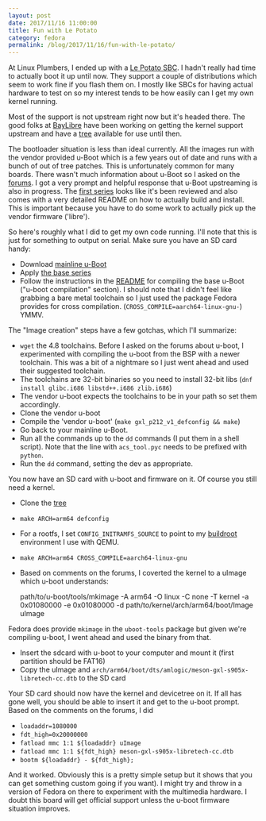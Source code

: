```yaml
---
layout: post
date: 2017/11/16 11:00:00
title: Fun with Le Potato
category: fedora
permalink: /blog/2017/11/16/fun-with-le-potato/
---
```

At Linux Plumbers, I ended up with a [Le Potato SBC](https://libre.computer/products/boards/aml-s905x-cc/).
I hadn't really had time to actually boot it up until now. They support a
couple of distributions which seem to work fine if you flash them on. I mostly
like SBCs for having actual hardware to test on so my interest tends to be
how easily can I get my own kernel running.

Most of the support is not upstream right now but it's headed there. The
good folks at [BayLibre](http://baylibre.com/) have been working on getting
the kernel support upstream and have a [tree](https://github.com/libre-computer-project/libretech-linux)
available for use until then.

The bootloader situation is less than ideal currently. All the images run with
the vendor provided u-Boot which is a few years out of date and runs with a
bunch of out of tree patches. This is unfortunately common for many boards.
There wasn't much information about u-Boot so I asked on the
[forums](http://forum.loverpi.com/categories/libre-computer-board-aml-s905x-cc).
I got a very prompt and helpful response that u-Boot upstreaming is also in
progress. The [first series](https://patchwork.ozlabs.org/project/uboot/list/?series=7912)
looks like it's been reviewed and also comes with a very detailed README on
how to actually build and install. This is important because you have to do
some work to actually pick up the vendor firmware ('libre').

So here's roughly what I did to get my own code running. I'll note that this is
just for something to output on serial. Make sure you have an SD card handy:

- Download [mainline u-Boot](http://git.denx.de/u-boot.git/)
- Apply [the base series](https://patchwork.ozlabs.org/project/uboot/list/?series=7912)
- Follow the instructions in the [README](https://patchwork.ozlabs.org/patch/825138/)
for compiling the base u-Boot ("u-boot compilation" section). I should note
that I didn't feel like grabbing a bare metal toolchain so I just used the
package Fedora provides for cross compilation.
(`CROSS_COMPILE=aarch64-linux-gnu-`) YMMV.

The "Image creation" steps have a few gotchas, which I'll summarize:

- `wget` the 4.8 toolchains. Before I asked on the forums about u-boot,
I experimented with compiling the u-boot from the BSP with a newer toolchain.
This was a bit of a nightmare so I just went ahead and used their suggested
toolchain.
- The toolchains are 32-bit binaries so you need to install 32-bit libs
(`dnf install glibc.i686 libstd++.i686 zlib.i686`)
- The vendor u-boot expects the toolchains to be in your path so set them
accordingly.
- Clone the vendor u-boot
- Compile the 'vendor u-boot' (`make gxl_p212_v1_defconfig && make`)
- Go back to your mainline u-Boot.
- Run all the commands up to the `dd` commands (I put them in a shell script).
Note that the line with `acs_tool.pyc` needs to be prefixed with `python`.
- Run the `dd` command, setting the dev as appropriate.

You now have an SD card with u-boot and firmware on it. Of course you still
need a kernel.

- Clone the [tree](https://github.com/libre-computer-project/libretech-linux)
- `make ARCH=arm64 defconfig`
- For a rootfs, I set `CONFIG_INITRAMFS_SOURCE` to point to my [buildroot](http://www.labbott.name/blog/2016/04/22/quick-kernel-hacking-with-qemu-+-buildroot/)
environment I use with QEMU.
- `make ARCH=arm64 CROSS_COMPILE=aarch64-linux-gnu`
- Based on comments on the forums, I coverted the kernel to a uImage which
u-boot understands:

	path/to/u-boot/tools/mkimage -A arm64 -O linux -C none -T kernel -a 0x01080000 -e 0x01080000 -d path/to/kernel/arch/arm64/boot/Image uImage

Fedora does provide `mkimage` in the `uboot-tools` package but given we're
compiling u-boot, I went ahead and used the binary from that.

- Insert the sdcard with u-boot to your computer and mount it (first partition
should be FAT16)
- Copy the uImage and `arch/arm64/boot/dts/amlogic/meson-gxl-s905x-libretech-cc.dtb`
to the SD card

Your SD card should now have the kernel and devicetree on it. If all has
gone well, you should be able to insert it and get to the u-boot prompt. Based
on the comments on the forums, I did

- `loadaddr=1080000`
- `fdt_high=0x20000000`
- `fatload mmc 1:1 ${loadaddr} uImage`
- `fatload mmc 1:1 ${fdt_high} meson-gxl-s905x-libretech-cc.dtb`
- `bootm ${loadaddr} - ${fdt_high};`

And it worked. Obviously this is a pretty simple setup but it shows that you
can get something custom going if you want). I might try and throw in a version
of Fedora on there to experiment with the multimedia hardware. I doubt this
board will get official support unless the u-boot firmware situation improves.
